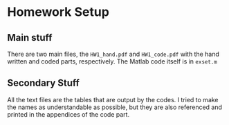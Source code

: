 # Homework Setup

## Main stuff
There are two main files, the `HW1_hand.pdf` and `HW1_code.pdf` with the 
hand written and coded parts, respectively. The Matlab code itself is in 
`exset.m`

## Secondary Stuff
All the text files are the tables that are output by the codes. I tried 
to make the names as understandable as possible, but they are also 
referenced and printed in the appendices of the code part.

 


